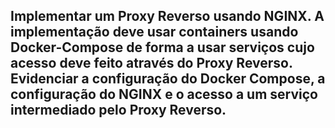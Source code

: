 ## Implementar um Proxy Reverso usando NGINX. A implementação deve usar containers usando Docker-Compose de forma a usar serviços cujo acesso deve feito através do Proxy Reverso. Evidenciar a configuração do Docker Compose, a configuração do NGINX e o acesso a um serviço intermediado pelo Proxy Reverso.
